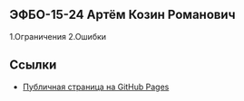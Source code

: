 ## ЭФБО-15-24 Артём Козин Романович
1.Ограничения 
2.Ошибки 
## Ссылки
- [Публичная страница на GitHub Pages](https://ВАШ_ЛОГИН.github.io/ИМЯ_РЕПОЗИТОРИЯ/)